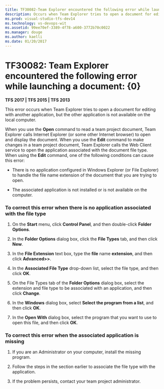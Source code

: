 ```yaml
---
title: TF30082-Team Explorer encountered the following error while launching a document: {0}. | TFS
description: Occurs when Team Explorer tries to open a document for editing with another application.
ms.prod: visual-studio-tfs-dev14
ms.technology: vs-devops-wit
ms.assetid: 99ee70ef-3389-4f78-a600-3772b70c0022
ms.manager: douge
ms.author: kaelli
ms.date: 01/20/2017
---
```

# TF30082: Team Explorer encountered the following error while launching a document: {0}

**TFS 2017 | TFS 2015 | TFS 2013**

This error occurs when Team Explorer tries to open a document for editing with another application, but the other application is not available on the local computer.  
  
 When you use the **Open** command to read a team project document, Team Explorer calls Internet Explorer (or some other Internet browser) to open and display the document. When you use the **Edit** command to make changes in a team project document, Team Explorer calls the Web Client service to open the application associated with the document file type. When using the **Edit** command, one of the following conditions can cause this error:  
  
-   There is no application configured in Windows Explorer (or File Explorer) to handle the file name extension of the document that you are trying to open.  
  
-   The associated application is not installed or is not available on the computer.  
  
### To correct this error when there is no application associated with the file type  
  
1.  On the **Start** menu, click **Control Panel**, and then double-click **Folder Options**.  
  
2.  In the **Folder Options** dialog box, click the **File Types** tab, and then click **New**.  
  
3.  In the **File Extension** text box, type the **file** name **extension**, and then click **Advanced>>**.  
  
4.  In the **Associated File Type** drop-down list, select the file type, and then click **OK**.  
  
5.  On the File Types tab of the **Folder Options** dialog box, select the extension and file type to be associated with an application, and then click **Change**.  
  
6.  In the **Windows** dialog box, select **Select the program from a list**, and then click **OK**.  
  
7.  In the **Open With** dialog box, select the program that you want to use to open this file, and then click **OK**.  
  
### To correct this error when the associated application is missing  
  
1.  If you are an Administrator on your computer, install the missing program.  
  
2.  Follow the steps in the section earlier to associate the file type with the application.  
  
3.  If the problem persists, contact your team project administrator.
